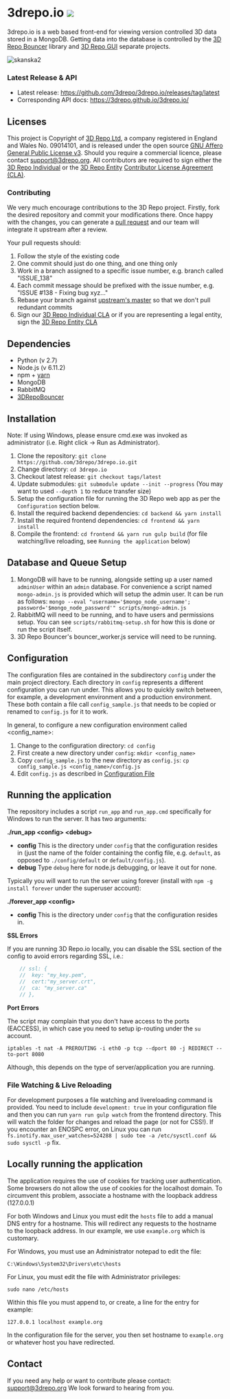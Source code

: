 3drepo.io ![](https://travis-ci.org/3drepo/3drepo.io.svg?branch=master)
=========

3drepo.io is a web based front-end for viewing version controlled 3D data stored in a MongoDB. Getting data into the database is controlled by the [3D Repo Bouncer](https://github.com/3drepo/3drepobouncer) library and [3D Repo GUI](https://github.com/3drepo/3drepogui) separate projects.

![skanska2](https://user-images.githubusercontent.com/3008807/32048840-c75fc92e-ba42-11e7-964d-1587974dce6e.png)

### Latest Release & API
* Latest release: https://github.com/3drepo/3drepo.io/releases/tag/latest
* Corresponding API docs: https://3drepo.github.io/3drepo.io/

## Licenses
This project is Copyright of [3D Repo Ltd](http://3drepo.org), a company registered in England and Wales No. 09014101, and is released under the open source [GNU Affero General Public License v3](http://www.gnu.org/licenses/agpl-3.0.en.html). Should you require a commercial licence, please contact [support@3drepo.org](mailto:support@3drepo.org). All contributors are required to sign either the [3D Repo Individual](https://gist.github.com/jozefdobos/e177af804c9bcd217b73) or the [3D Repo Entity](https://gist.github.com/jozefdobos/c7c4c1c18cfb211c45d2) [Contributor License Agreement (CLA)](https://en.wikipedia.org/wiki/Contributor_License_Agreement).

### Contributing
We very much encourage contributions to the 3D Repo project. Firstly, fork the desired repository and commit your modifications there. Once happy with the changes, you can generate a [pull request](https://help.github.com/articles/using-pull-requests/) and our team will integrate it upstream after a review.

Your pull requests should:

1. Follow the style of the existing code
2. One commit should just do one thing, and one thing only
3. Work in a branch assigned to a specific issue number, e.g. branch called "ISSUE_138"
4. Each commit message should be prefixed with the issue number, e.g. "ISSUE #138 - Fixing bug xyz..."
5. Rebase your branch against [upstream's master](https://help.github.com/articles/merging-an-upstream-repository-into-your-fork/) so that we don't pull redundant commits
6. Sign our [3D Repo Individual CLA](https://gist.github.com/jozefdobos/e177af804c9bcd217b73) or if you are representing a legal entity, sign the [3D Repo Entity CLA](https://gist.github.com/jozefdobos/c7c4c1c18cfb211c45d2)

Dependencies
------------

* Python (v 2.7)
* Node.js (v 6.11.2)
* npm + [yarn](https://yarnpkg.com/lang/en/docs/install/)
* MongoDB
* RabbitMQ 
* [3DRepoBouncer](https://github.com/3drepo/3drepobouncer)

Installation
------------

Note: If using Windows, please ensure cmd.exe was invoked as administrator (i.e. Right click -> Run as Administrator).

1. Clone the repository: `git clone https://github.com/3drepo/3drepo.io.git`
2. Change directory: `cd 3drepo.io`
3. Checkout latest release: `git checkout tags/latest`
4. Update submodules: `git submodule update --init --progress` (You may want to used `--depth 1` to reduce transfer size)
5. Setup the configuration file for running the 3D Repo web app as per the `Configuration` section below.
6. Install the required backend dependencies: `cd backend && yarn install`
7. Install the required frontend dependencies: `cd frontend && yarn install`
8. Compile the frontend: `cd frontend && yarn run gulp build` (for file watching/live reloading, see `Running the application` below)

Database and Queue Setup 
------------

1. MongoDB will have to be running, alongside setting up a user named `adminUser` within an `admin` database. For convenience a script named `mongo-admin.js` is provided which will setup the admin user. It can be run as follows: `mongo --eval "username='$mongo_node_username'; password='$mongo_node_password'" scripts/mongo-admin.js` 
2. RabbitMQ will need to be running, and to have users and permissions setup. You can see `scripts/rabbitmq-setup.sh` for how this is done or run the script itself.
3. 3D Repo Bouncer's bouncer_worker.js service will need to be running.

Configuration
-------------

The configuration files are contained in the subdirectory `config` under the main project directory. 
Each directory in `config` represents a different configuration you can run under. This allows you to quickly switch between, for example, a development environment and a production environment. These both contain a file call `config_sample.js` that needs to be copied or renamed to `config.js` for it to work.

In general, to configure a new configuration environment called <config_name>:
 
1. Change to the configuration directory: `cd config`
2. First create a new directory under `config`: `mkdir <config_name>`
3. Copy `config_sample.js` to the new directory as `config.js`: `cp config_sample.js <config_name>/config.js`
4. Edit `config.js` as described in [Configuration File](https://github.com/3drepo/3drepo.io/wiki/Configuration-File)

Running the application
-----------------------

The repository includes a script `run_app` and `run_app.cmd` specifically for Windows to run the server. It has two arguments:

**./run_app \<config\> \<debug\>**
* **config** This is the directory under `config` that the configuration resides in (just the name of the folder containing the config file, e.g. `default`, as opposed to `./config/default` or `default/config.js`).
* **debug** Type `debug` here for node.js debugging, or leave it out for none.
  
Typically you will want to run the server using forever (install with `npm -g install forever` under the superuser account):

**./forever_app \<config\>**
* **config** This is the directory under `config` that the configuration resides in.

**SSL Errors**

If you are running 3D Repo.io locally, you can disable the SSL section of the config to avoid errors regarding SSL, i.e.:

```javascript
	// ssl: {
	// 	key: "my_key.pem",
	// 	cert:"my_server.crt",
	// 	ca: "my_server.ca"
	// },
```

**Port Errors**

The script may complain that you don't have access to the ports (EACCESS), in which case you need to setup ip-routing under the `su` account.

`iptables -t nat -A PREROUTING -i eth0 -p tcp --dport 80 -j REDIRECT --to-port 8080`

Although, this depends on the type of server/application you are running.

### File Watching & Live Reloading

For development purposes a file watching and livereloading command is provided. You need to include `development: true` in your configuration file and then you can run `yarn run gulp watch` from the frontend directory. This will watch the folder for changes and reload the page (or not for CSS!). If you encounter an ENOSPC error, on Linux you can run `fs.inotify.max_user_watches=524288 | sudo tee -a /etc/sysctl.conf && sudo sysctl -p` fix.

Locally running the application
-------------------------------

The application requires the use of cookies for tracking user authentication. Some browsers do not
allow the use of cookies for the localhost domain. To circumvent this problem, associate
a hostname with the loopback address (127.0.0.1)

For both Windows and Linux you must edit the `hosts` file to add a manual DNS entry for a hostname. This will 
redirect any requests to the hostname to the loopback address. In our example, we use `example.org` which is customary.

For Windows, you must use an Administrator notepad to edit the file:

`C:\Windows\System32\Drivers\etc\hosts`

For Linux, you must edit the file with Administrator privileges:

`sudo nano /etc/hosts`

Within this file you must append to, or create, a line for the entry for example:

`127.0.0.1 localhost example.org`

In the configuration file for the server, you then set hostname to `example.org` or whatever host you have redirected.

Contact
-------

If you need any help or want to contribute please contact: [support@3drepo.org](mailto:support@3drepo.org)
We look forward to hearing from you.
